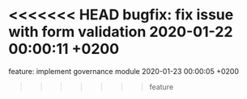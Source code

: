 <<<<<<< HEAD
bugfix: fix issue with form validation 2020-01-22 00:00:11 +0200
=======
feature: implement governance module 2020-01-23 00:00:05 +0200
>>>>>>> feature
